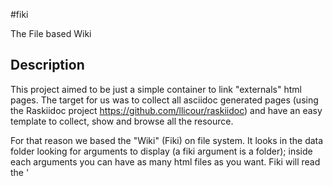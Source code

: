 #fiki

The File based Wiki

## Description
This project aimed to be just a simple container to link "externals" html pages.
The target for us was to collect all asciidoc generated pages (using the
Raskiidoc project https://github.com/llicour/raskiidoc) and have an easy
template to collect, show and browse all the resource.

For that reason we based the "Wiki" (Fiki) on file system. It looks in the data
folder looking for arguments to display (a fiki argument is a folder); inside
each arguments you can have as many html files as you want.
Fiki will read the '<title>' tag of any page and display it on the Fiki homepage
(inside the correct argument).

## Installation and configuration
To install Fiki, you just need to copy the project sources into a php enabled
web server (PHP5 required).
Then you need to configure the installation creating a **configuration.ini**
based on the example.

```bash
mkdir /etc/fiki
cp sample.configuration.ini /etc/fiki/configuration.ini
```
and changing, inside the new file, the data directory and the authentication
method to use.

To reference the new configuration.ini file, you need to specify the path where
you stored it inside the  **config.php** file.

## Argument configuration
For any argument you can create a YAML file to add information for your
arguments.
By default the folder name is shown on the page as argument name, but, creating
inside the argument folder a file named **metadata.yaml** allow you to add:

*title*: the name of the argument to show (shown despite of folder name)
description: argument content description

Example yaml file:
```yaml
---
title: My first argument
description: my argument description
```

## Requirements
To use the Arguments description Yaml file, you should install the PHP Yaml
librery:

php-pecl-yaml : Support for YAML 1.1 serialization using the LibYAML


## FikiBootstrap Backend for Asciidoc Build
You can get Fiki template for all the asciidoc autogenerated pages, to get an
armony in your wiki. The backend project is located on:

https://github.com/mmornati/fikiboostrap

You can follow the instructions on the project readme file to install it.

